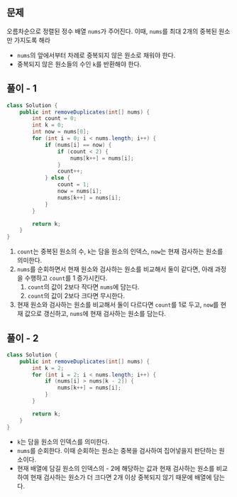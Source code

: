 ## 문제

오름차순으로 정렬된 정수 배열 `nums`가 주어진다. 이때, `nums`를 최대 2개의 중복된 원소만 가지도록 해라

- `nums`의 앞에서부터 차례로 중복되지 않은 원소로 채워야 한다.
- 중복되지 않은 원소들의 수인 `k`를 반환해야 한다.

## 풀이 - 1

```java
class Solution {
    public int removeDuplicates(int[] nums) {
        int count = 0;
        int k = 0;
        int now = nums[0];
        for (int i = 0; i < nums.length; i++) {
            if (nums[i] == now) {
                if (count < 2) {
                    nums[k++] = nums[i];
                }
                count++;
            } else {
                count = 1;
                now = nums[i];
                nums[k++] = nums[i]; 
            }
        }

        return k;
    }
}
```

1. `count`는 중복된 원소의 수, `k`는 담을 원소의 인덱스, `now`는 현재 검사하는 원소를 의미한다.
2. `nums`를 순회하면서 현재 원소와 검사하는 원소를 비교해서 둘이 같다면, 아래 과정을 수행하고 `count`를 1 증가시킨다.
    1. `count`의 값이 2보다 작다면 `nums`에 담는다.
    2. `count`의 값이 2보다 크다면 무시한다.
3. 현재 원소와 검사하는 원소를 비교해서 둘이 다르다면 `count`를 1로 두고, `now`를 현재 값으로 갱신하고, `nums`에 현재 검사하는 원소를 담는다.

## 풀이 - 2

```java
class Solution {
    public int removeDuplicates(int[] nums) {
        int k = 2;
        for (int i = 2; i < nums.length; i++) {
            if (nums[i] > nums[k - 2]) {
                nums[k++] = nums[i];
            }
        }

        return k;
    }
}
```

- `k`는 담을 원소의 인덱스를 의미한다.
- `nums`를 순회한다. 이때 순회하는 원소는 중복을 검사하여 집어넣을지 판단하는 원소이다.
- 현재 배열에 담길 원소의 인덱스의 - 2에 해당하는 값과 현재 검사하는 원소를 비교하여 현재 검사하는 원소가 더 크다면 2개 이상 중복되지 않기 때문에 배열에 담는다.
